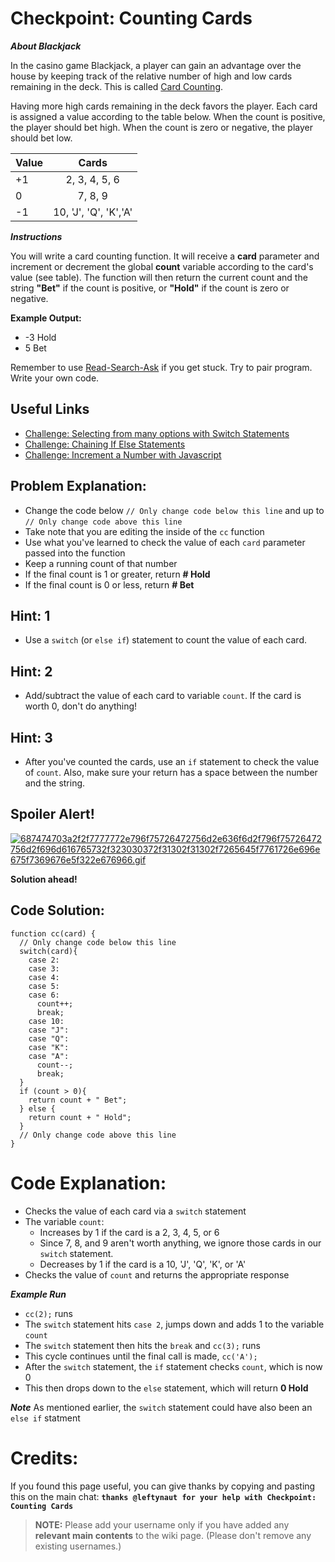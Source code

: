 # Checkpoint: Counting Cards

***About Blackjack***

In the casino game Blackjack, a player can gain an advantage over the house by keeping track of the relative number of high and low cards remaining in the deck. This is called [Card Counting](https://en.wikipedia.org/wiki/Card_counting "Wikipedia entry on Card Counting").

Having more high cards remaining in the deck favors the player. Each card is assigned a value according to the table below. When the count is positive, the player should bet high. When the count is zero or negative, the player should bet low.

| Value  | Cards                  |
| ------ |:----------------------:|
| +1     | 2, 3, 4, 5, 6          |
| 0      | 7, 8, 9                |
| -1     | 10, 'J', 'Q', 'K','A'  |

***Instructions***

You will write a card counting function. It will receive a **card** parameter and increment or decrement the global **count** variable according to the card's value (see table). The function will then return the current count and the string **"Bet"** if the count is positive, or **"Hold"** if the count is zero or negative.

**Example Output:**

- -3 Hold
- 5 Bet

Remember to use [ Read-Search-Ask](http://github.com/FreeCodeCamp/freecodecamp/wiki/How-to-get-help-when-you-get-stuck) if you get stuck. Try to pair program. Write your own code.

## Useful Links
- [Challenge: Selecting from many options with Switch Statements](http://www.freecodecamp.com/challenges/Challenge-selecting-from-many-options-with-switch-statements)
- [Challenge: Chaining If Else Statements](http://www.freecodecamp.com/challenges/Challenge-chaining-if-else-statements)
- [Challenge: Increment a Number with Javascript](http://www.freecodecamp.com/challenges/Challenge-increment-a-number-with-javascript)

## Problem Explanation:
- Change the code below `// Only change code below this line` and up to `// Only change code above this line`
- Take note that you are editing the inside of the `cc` function
- Use what you've learned to check the value of each `card` parameter passed into the function
- Keep a running count of that number
- If the final count is 1 or greater, return **# Hold**
- If the final count is 0 or less, return **# Bet**

## Hint: 1
- Use a `switch` (or `else if`) statement to count the value of each card.

## Hint: 2
- Add/subtract the value of each card to variable `count`. If the card is worth 0, don't do anything!

## Hint: 3
- After you've counted the cards, use an `if` statement to check the value of `count`. Also, make sure your return has a space between the number and the string.

## Spoiler Alert!
[![687474703a2f2f7777772e796f75726472756d2e636f6d2f796f75726472756d2f696d616765732f323030372f31302f31302f7265645f7761726e696e675f7369676e5f322e676966.gif](https://files.gitter.im/FreeCodeCamp/Wiki/nlOm/thumb/687474703a2f2f7777772e796f75726472756d2e636f6d2f796f75726472756d2f696d616765732f323030372f31302f31302f7265645f7761726e696e675f7369676e5f322e676966.gif)](https://files.gitter.im/FreeCodeCamp/Wiki/nlOm/687474703a2f2f7777772e796f75726472756d2e636f6d2f796f75726472756d2f696d616765732f323030372f31302f31302f7265645f7761726e696e675f7369676e5f322e676966.gif)

**Solution ahead!**

## Code Solution:

```
function cc(card) {
  // Only change code below this line
  switch(card){
    case 2:
    case 3:
    case 4:
    case 5:
    case 6:
      count++;
      break;
    case 10:
    case "J":
    case "Q":
    case "K":
    case "A":
      count--;
      break;
  }
  if (count > 0){
    return count + " Bet";
  } else {
    return count + " Hold";
  }
  // Only change code above this line
}

```

# Code Explanation:
- Checks the value of each card via a `switch` statement
- The variable `count`:
  - Increases by 1 if the card is a 2, 3, 4, 5, or 6
  - Since 7, 8, and 9 aren't worth anything, we ignore those cards in our `switch` statement.
  - Decreases by 1 if the card is a 10, 'J', 'Q', 'K', or 'A'
- Checks the value of `count` and returns the appropriate response

***Example Run***

- `cc(2);` runs
- The `switch` statement hits `case 2`, jumps down and adds 1 to the variable `count`
- The `switch` statement then hits the `break` and `cc(3);` runs
- This cycle continues until the final call is made, `cc('A');`
- After the `switch` statement, the `if` statement checks `count`, which is now 0
- This then drops down to the `else` statement, which will return **0 Hold**

***Note*** 
As mentioned earlier, the `switch` statement could have also been an `else if` statment

# Credits:
If you found this page useful, you can give thanks by copying and pasting this on the main chat:  **`thanks @leftynaut for your help with Checkpoint: Counting Cards`**

> **NOTE:** Please add your username only if you have added any **relevant main contents** to the wiki page. (Please don't remove any existing usernames.)
